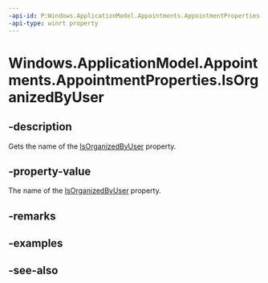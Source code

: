 ```yaml
---
-api-id: P:Windows.ApplicationModel.Appointments.AppointmentProperties.IsOrganizedByUser
-api-type: winrt property
---
```


<!-- Property syntax
public string IsOrganizedByUser { get; }
-->

# Windows.ApplicationModel.Appointments.AppointmentProperties.IsOrganizedByUser

## -description
Gets the name of the [IsOrganizedByUser](appointment_isorganizedbyuser.md) property.

## -property-value
The name of the [IsOrganizedByUser](appointment_isorganizedbyuser.md) property.

## -remarks

## -examples

## -see-also
